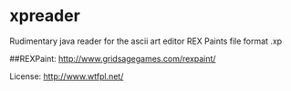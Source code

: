 # xpreader
Rudimentary java reader for the ascii art editor REX Paints file format .xp

##REXPaint:
http://www.gridsagegames.com/rexpaint/

License:
http://www.wtfpl.net/
